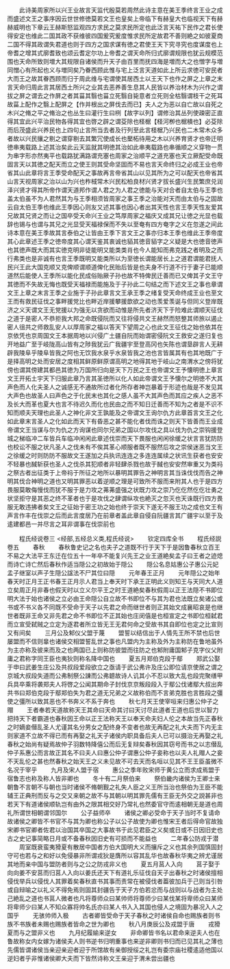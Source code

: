 <!-- { "loadSidebar": true } -->
　　此诗美周家所以兴王业故言天监代殷莫若周然此诗主意在美王季终言王业之成而盛述文王之事序因云世世修徳莫若文王也皇矣上帝临下有赫皇大也临视天下有赫赫威明也下章云王赫斯怒监观四方求民之莫求民所定也此泛言天祐下民作之君长使得安定也维此二国其政不获维彼四国爰究爰度惟求民所定故君不善则絶之如彼夏商二国不得其政谓失君道也则于四方之国求谋有徳之君使王天下究寻究也度谋度也上帝耆之增其式廓耆致也颂云耆定尔功上帝耆之谓天命所归式廓谓规限也犹云规模范围也天命所致则増大其规限自诸侯而升天子由百里而抚四海是増而大之也憎字与増同憎心有所起也义与増同矣乃眷西顾此惟与宅上泛言天道如此上所云求徳可安民者大而王之故其眷西顾而归于周此维与宅谓使其居西土以王天下也作之屏之上章之末言天命归周此言其居西土所兴之业其去恶养善生息其人民皆以养治材木为兴作之谓拔之屏之谓去之作屏之者其菑其翳也菑立死翳自毙意者立死则全枯翳谓枝干之死耳故菑上配作之翳上配屏之【作并根出之屏伐去而已】夫人之为恶以自亡故以自死之木兴之脩之平之脩治之也丛生曰灌行生曰栵【故字以列】谓修治其丛列使疎密正直得其宜此兴平治民物各得其宜也啓之辟之谓芟除也柽椐【柽河栁也椐樻也】必芟除而后茂盛此兴养民也上四句止言所当去者及行列至此言柽椐乃兴民也二木常木众多者故以兴民攘之剔之谓穿剔去其繁冗使成长也檿柘待用之木以兴养育贤才也帝迁明徳串夷载路上述其治矣此云天监就其明徳其治如此串夷载路也串循顺之义穿物一贯为串字形亦然夷平也载路犹满路谓充塞也周家之治顺平之道充塞也天立厥配受命既固言天以其徳之配天而立之使王则其受命坚固而不易也言天命终归之必成王业也帝省其山此章将言王季受命配天之事故再言帝省其山以见其所为之可以配天也帝省其山言天视周家之治以山为兴也柞棫常木兴民松柏良材兴贤才拔长盛兴生民繁庶兑润泽兴贤才得其所帝作谓天道邦作谓人君之为人君之徳能与天对合者自太伯与王季也盖太伯虽不为人君然其为与王季相须皆周家之事王季之治能对天而由太伯与之固故云自太伯王季也维此王季因心则友又述其事也因心者出其天性也言王季天性友爱其兄故其兄贤之而让之国卒受天命兴王业之笃厚周家之福庆又成其兄让徳之光显也载辞也锡与也谓与其兄之光显受天福禄保而不失以至奄有四方奄字之义在忽遂之间此诗本意在美王季故其言泰伯之让皆由王季下言文王之事亦归本王季也维此王季帝度其心此章述王季之徳帝度其心谓天鉴其衷诚也貊其徳音貊字之义疑是大也徳音徳声也其徳声既大而其实徳克明非徒能明又能类类肖也今人能知而弗克践之者明及之而行弗类也是非诚有也言王季既明又能类所以为至徳长谓能居长上之道君谓能君抚人民兴王此大国克顺又克俾顺谓顺道俾化民贻后皆是也夫身不行道不行于妻子已能顺道然后能使人王季所以能化民成俗贻厥子孙也故不特俾民迁善而已又俾其子文王守其徳而不失故无悔也既受天福禄而能施及于子孙此二句结之而下述文王之事也章谓文王上章之末言王季之业施于子孙此章言文王承王季之绪复受天命终成王业也至文王而有救民征伐之事畔援党比也畔近岸援攀援歆欲之动也羡爱羡诞与但同义登岸既济之义天谓文王无党援以为强无以贪欲而动惟是所先者济天下于险难此谓顺天征伐之道于是密人不恭拒我大邦之命既侵阮而又往将侵共文王赫然而怒整其师旅以遏止密人徂共之师救乱安人以厚周家之福以答天下望周之心也此文王征伐之始也依其在京依凭也京周国文王本据周地以兴侵广土疆自阮而始谓密侵阮文王救安之遂归复也开地益广至于岐陇高山皆有之陟我犹云广我疆宇至登高冈也矢陈也谓垦辟言人无耕辟我陵阜乎陵阜皆我之阿也无饮我水泉乎水泉皆我之池也言皆属其有也其地既广于是择高明之处而安居之度相其鲜原鲜原谓高明之地得其地于岐山之南渭水之傍将犹傍也谓其傍建其都邑其徳为万国所归向是天下万民之王也帝谓文王予懐明徳上章言文王开拓土宇天下归服此章乃言其圣徳所以化人如此帝谓文王予懐尔之明徳不大其声色而人化夫圣人之诚感无不通故所过者化所存者神岂暴着于形迹也哉是不发见其大声色也故圣人曰声色之于化民末也其化之感人虽不大其声色而其应之疾人之恶不及长大而革也夏大也言不待迟久而化也民由之而不知日迁善而不知为之者是不识不知而顺夫天理也此圣人之神化非文王孰能及之帝谓文王询尔仇方此章首言文王之化如此章末言圣人之化如此而天下有昏恶之甚不能化者伐而诛之则天下皆善而王业成帝谓文王当谋与尔为仇之方询谋也同尔兄弟之国以尔攻伐之具以伐为仇之崇钩援登城之梯临冲二车皆兵车临冲闲闲此章述伐崇而天下畏服也闲闲徐缓之状言言犹防防也校讼不服之状凡圣人之伐未有不俟其革心顺服者既不服然后攻之崇侯迷恶当文王之徐缓之时则防防不服故文王遂加之兵执讯连连之多连连属续之状讯生获者也安安不轻暴也馘斩获也圣人之伐杀其犯顺者非轻肆杀戮也故于馘也安安然审重又为类祃之祭古者出征类于上帝祃于所征之地所以暴明其罪告之神明言其当诛伐伐而告之神明其伐合神明之道也又明其罪恶以着逆顺之理是可致所不服而来附其人也于是四方畏服莫敢侮慢伐而犹不服于是力攻之茀茀盛强之状既力攻之崇乃仡仡然仡仡壮勇之状坚拒守是其恶之终不革者也于是攻伐之肆谓纵攻也絶灭之忽灭也天诛既行四方畏服无敢违拂者矣文王之征始于密王功之始也终于崇天下遂无不服王功之成也文王有声言作丰在伐崇之后而此言度居乃在前章者盖此章自侵自阮疆言其广疆宇以至于及逺建都邑一并尽言之耳非谓事在伐崇前也




　　程氏经说卷三
<经部,五经总义类,程氏经说>
　　钦定四库全书
　　程氏经説卷五
　　春秋
　　春秋鲁史记之名也夫子之道既不行于天下于是因鲁春秋立百王不易之大法平王东迁在位五十一年卒不能复兴先王之业王道絶矣孟子曰王者之迹熄而诗亡诗亡然后春秋作适当隠公之初故始于隠公
　　隠公名息姑惠公子惠公元妃孟子继室以声子生隠公諡法不尸其位曰隠
　　元年春王正月
　　元年隠公之始年春天时正月王正书春王正月示人君当上奉天时下承王正明此义则知王与天同大人道立矣周正月非春也假天时以立义尔平王之时王道絶矣春秋假周以正王法隠不书即位明大法于始也诸侯之立必由王命隠公自立故不书即位不与其为君也法既立矣诸公或书或不书义各不同既不受命于天子以先君之命而继世者则正其始文成襄昭哀是也继世者既非王命又非先君之命不书即位不正其始也庄闵僖是也桓宣定之书即位桓弑君而立宣受弑贼之立定为逐君者所立皆无王无君何命之受故书其自即位也定之比宣则又有间矣
　　三月公及邾仪父盟于蔑
　　盟誓以结信出于人情先王所不禁也后世屡盟而不信则辠也诸侯交相盟誓乱世之事也凡盟内为主称及外为主称防在鲁地虽外为主亦称及彼来而及之也两国已上则称防彼盟而往防之也邾附庸国邾子克字仪父附庸之君称字同王臣也夷狄则称名降中国也
　　夏五月郑伯克段于鄢
　　郑武公娶于申曰武姜生庄公及共叔段爱段欲立之亟请于武公弗许及庄公即位请京使居之谓之京城大叔段失道而公弗制祭公諌而公弗聼故诗人讥其小不忍以致大乱也段完聚缮甲兵具卒乘将袭郑夫人将啓之公闻其期命子封伐京京叛段段入于鄢公伐诸鄢大叔出奔共书曰郑伯克段于鄢郑伯失为君之道无兄弟之义故称伯而不言弟克胜也言胜段之彊使之彊所以致其恶也不书奔义不系于奔也
　　秋七月天王使宰咺来归惠公仲子之赗
　　王者奉若天道故称天王其命曰天命其讨曰天讨尽此道者王道也后世以智力把持天下者霸道也春秋因王命以正王法称天王以奉天命夫妇人伦之本故当先正春秋之时嫡妾僣乱圣人尤谨其名分男女之配终身不变者也故无再配之礼大夫而下内无主则家道不立故不得已而有再娶之礼天子诸侯内职具备后夫人已可以摄治无再娶之礼春秋之始尚有疑焉故仲子羽数特降僖公而后无复辩矣春秋因其窃号而书之以志僣乱仲子系惠公而言故正其名不曰夫人曰惠公仲子谓惠公仲子妾称也以夫人礼赗人之妾不天乱伦之甚也然春秋之始天王之义未见故不可去天而名咺以见其不王王臣虽微不名况于宰乎
　　九月及宋人盟于宿
　　惠公之季年败宋师于黄公立而求成焉盟于宿鲁志也称及称人皆非卿也
　　冬十有二月祭伯来
　　祭伯畿内诸侯为王卿士来朝鲁不言朝不与朝也当时诸侯不脩朝觐之礼失人臣之义王所当治也祭伯为王臣不能辅王正典刑而反与之交又来朝之故不与其朝以明其罪先儒有王臣无外交之説甚非也若天下有道诸侯顺轨岂有由外之限其相交好乃常礼也然委官守而逺相朝无是道也周礼所谓世相朝谓邻国尔
　　公子益师卒
　　诸侯之卿必受命于天子当时不复请命故诸侯之卿皆不书官不与其为卿也称公子以公子故使为卿也惟宋王者后得命官故独宋卿书官卿者佐君以治国其卒国之大事故书于此见君臣之义矣或日或不日因旧史也古之史记事简略日月或不备春秋因旧史有可损而不能益也
　　二年春公防戎于潜
　　周室既衰蛮夷猾夏有散居中国者方伯大国明大义而攘斥之义也其余列国慎固封守可也若与之和好以免侵暴非所谓戎狄是膺所以容其乱华也故春秋华夷之辨尤谨居其地而亲中国与盟防者则与之公之防戎非义也
　　夏五月莒人入向
　　莒子娶于向向姜不安莒而归莒人入向以姜氏还天下有道礼乐征伐自天子出春秋之时诸侯擅相侵伐举兵以侵伐人其罪着矣春秋直书其事而责常在被侵伐者葢彼加兵于己则当引咎或自辩喻之以礼义不得免焉则固其封疆告于天子方伯若忿而与战则以与战者为主处己絶乱之道也书莒人微者也凡将尊师众曰某帅师将尊师少曰某伐某将卑师众曰某师将卑师少曰某人不知众寡将帅名氏亦曰某人书入入其国也侵人之境固为暴况入人之国乎
　　无骇帅师入极
　　古者卿皆受命于天子春秋之时诸侯自命也赐族者则书族不书族者未赐也赐族者皆命之世为卿也
　　秋八月庚辰公及戎盟于唐
　　戎猾夏而与之盟非义也
　　九月纪履緰来逆女
　　非命卿皆书名以君命来逆夫人也在鲁故称女内女嫁为诸侯夫人则书逆书归明重事也来逆非卿则书归而已见其礼之薄也先儒皆谓诸侯当亲迎亲迎者迎于所馆故有亲御授绥之礼岂有委宗庙社稷逺适他国以逆妇者乎非惟诸侯卿大夫而下皆然诗称文王亲迎于渭未尝出疆也
